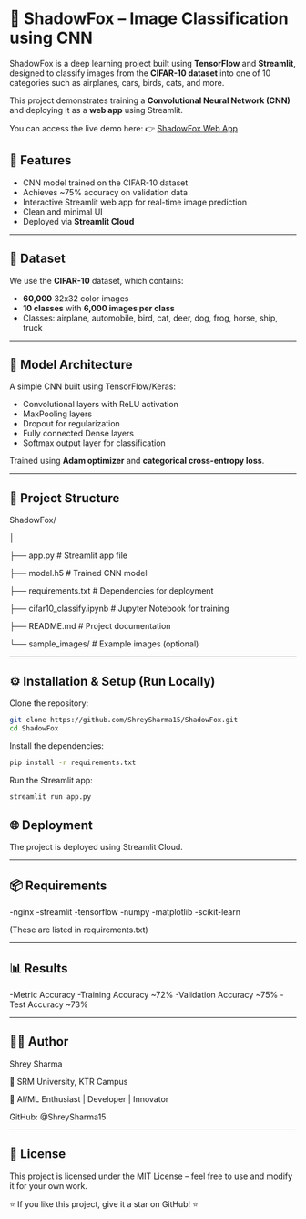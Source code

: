 # 🦊 ShadowFox – Image Classification using CNN

ShadowFox is a deep learning project built using **TensorFlow** and **Streamlit**, designed to classify images from the **CIFAR-10 dataset** into one of 10 categories such as airplanes, cars, birds, cats, and more.  

This project demonstrates training a **Convolutional Neural Network (CNN)** and deploying it as a **web app** using Streamlit.

You can access the live demo here:
 👉 [ShadowFox Web App](https://shadowfox-image-classifier.streamlit.app/) 

## 🚀 Features

- CNN model trained on the CIFAR-10 dataset  
- Achieves ~75% accuracy on validation data  
- Interactive Streamlit web app for real-time image prediction  
- Clean and minimal UI  
- Deployed via **Streamlit Cloud**

---

## 🧠 Dataset

We use the **CIFAR-10** dataset, which contains:
- **60,000** 32x32 color images  
- **10 classes** with **6,000 images per class**  
- Classes: airplane, automobile, bird, cat, deer, dog, frog, horse, ship, truck  

---

## 🧩 Model Architecture

A simple CNN built using TensorFlow/Keras:
- Convolutional layers with ReLU activation  
- MaxPooling layers  
- Dropout for regularization  
- Fully connected Dense layers  
- Softmax output layer for classification  

Trained using **Adam optimizer** and **categorical cross-entropy loss**.

---

## 📁 Project Structure

ShadowFox/

│

├── app.py # Streamlit app file

├── model.h5 # Trained CNN model

├── requirements.txt # Dependencies for deployment

├── cifar10_classify.ipynb # Jupyter Notebook for training

├── README.md # Project documentation

└── sample_images/ # Example images (optional)

---

## ⚙️ Installation & Setup (Run Locally)


Clone the repository:
```bash
git clone https://github.com/ShreySharma15/ShadowFox.git
cd ShadowFox
```
   
Install the dependencies:

```bash
pip install -r requirements.txt
```

Run the Streamlit app:

```bash
streamlit run app.py
```

## 🌐 Deployment
The project is deployed using Streamlit Cloud.

---

## 📦 Requirements
-nginx
-streamlit
-tensorflow
-numpy
-matplotlib
-scikit-learn

(These are listed in requirements.txt)

---

## 📊 Results
-Metric	Accuracy
-Training Accuracy	~72%
-Validation Accuracy	~75%
-Test Accuracy	~73%

---

## 👨‍💻 Author
Shrey Sharma


📍 SRM University, KTR Campus

🧠 AI/ML Enthusiast | Developer | Innovator


GitHub: @ShreySharma15

---

## 🧾 License
This project is licensed under the MIT License – feel free to use and modify it for your own work.

⭐ If you like this project, give it a star on GitHub! ⭐
